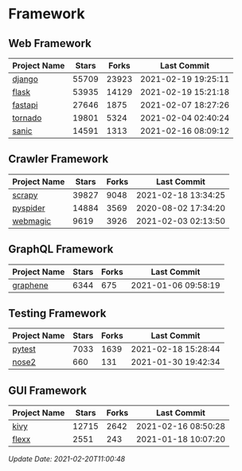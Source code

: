 # Framework

## Web Framework
| Project Name | Stars | Forks | Last Commit |
| ------------ | ----- | ----- | ----------- |
| [django](https://github.com/django/django) | 55709 | 23923 | 2021-02-19 19:25:11 |
| [flask](https://github.com/pallets/flask) | 53935 | 14129 | 2021-02-19 15:21:18 |
| [fastapi](https://github.com/tiangolo/fastapi) | 27646 | 1875 | 2021-02-07 18:27:26 |
| [tornado](https://github.com/tornadoweb/tornado) | 19801 | 5324 | 2021-02-04 02:40:24 |
| [sanic](https://github.com/sanic-org/sanic) | 14591 | 1313 | 2021-02-16 08:09:12 |

## Crawler Framework
| Project Name | Stars | Forks | Last Commit |
| ------------ | ----- | ----- | ----------- |
| [scrapy](https://github.com/scrapy/scrapy) | 39827 | 9048 | 2021-02-18 13:34:25 |
| [pyspider](https://github.com/binux/pyspider) | 14884 | 3569 | 2020-08-02 17:34:20 |
| [webmagic](https://github.com/code4craft/webmagic) | 9619 | 3926 | 2021-02-03 02:13:50 |

## GraphQL Framework
| Project Name | Stars | Forks | Last Commit |
| ------------ | ----- | ----- | ----------- |
| [graphene](https://github.com/graphql-python/graphene) | 6344 | 675 | 2021-01-06 09:58:19 |

## Testing Framework
| Project Name | Stars | Forks | Last Commit |
| ------------ | ----- | ----- | ----------- |
| [pytest](https://github.com/pytest-dev/pytest) | 7033 | 1639 | 2021-02-18 15:28:44 |
| [nose2](https://github.com/nose-devs/nose2) | 660 | 131 | 2021-01-30 19:42:34 |

## GUI Framework
| Project Name | Stars | Forks | Last Commit |
| ------------ | ----- | ----- | ----------- |
| [kivy](https://github.com/kivy/kivy) | 12715 | 2642 | 2021-02-16 08:50:28 |
| [flexx](https://github.com/flexxui/flexx) | 2551 | 243 | 2021-01-18 10:07:20 |

*Update Date: 2021-02-20T11:00:48*